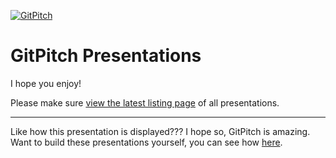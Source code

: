 [![GitPitch](https://gitpitch.com/assets/badge.svg)](https://gitpitch.com/gitpitch/in-60-seconds/master?grs=github)

# GitPitch Presentations

I hope you enjoy!

Please make sure [view the latest listing page]([https://](https://github.com/kenmaglio/git-pitch/blob/master/LISTING.md)) of all presentations.

---

Like how this presentation is displayed??? I hope so, GitPitch is amazing. Want to build these presentations yourself, you can see how [here](https://gitpitch.com/docs/getting-started/tutorial).
